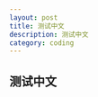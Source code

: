 ```yaml
---
layout: post
title: 测试中文
description: 测试中文
category: coding
---
```


## 测试中文




[Dong David]: http://www.DongDavid.com  "Dong David"

